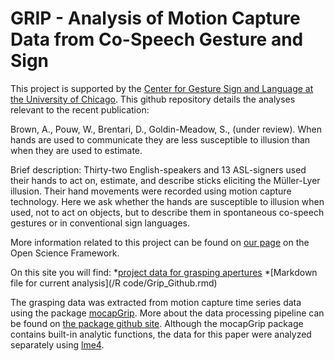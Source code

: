 # GRIP - Analysis of Motion Capture Data from Co-Speech Gesture and Sign

This project is supported by the [Center for Gesture Sign and Language at the University of Chicago](https://voices.uchicago.edu/cgsl/). This github repository details the analyses relevant to the recent publication:

Brown, A., Pouw, W., Brentari, D., Goldin-Meadow, S., (under review). When hands are used to communicate they are less susceptible to illusion than when they are used to estimate.

Brief description: Thirty-two English-speakers and 13 ASL-signers used their hands to act on, estimate, and describe sticks eliciting the Müller-Lyer illusion. Their hand movements were recorded using motion capture technology. Here we ask whether the hands are susceptible to illusion when used, not to act on objects, but to describe them in spontaneous co-speech gestures or in conventional sign languages.

More information related to this project can be found on [our page](https://osf.io/3rb6u/) on the Open Science Framework. 

On this site you will find:
*[project data for grasping apertures](/data)
*[Markdown file for current analysis](/R code/Grip_Github.rmd)

The grasping data was extracted from motion capture time series data using the package [mocapGrip](https://rdrr.io/github/jonkeane/mocapGrip/). More about the data processing pipeline can be found on [the package github site](https://github.com/jonkeane/mocapGrip/blob/master/README.md). Although the mocapGrip package contains built-in analytic functions, the data for this paper were analyzed separately using [lme4](https://rdrr.io/cran/lme4/).